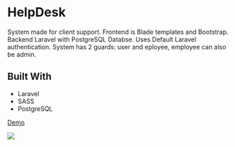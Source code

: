 # HelpDesk

System made for client support. Frontend is Blade templates and Bootstrap. Backend Laravel with PostgreSQL Databse. Uses Default Laravel authentication. System has 2 guards: user and eployee, employee can also be admin.

## Built With

* Laravel
* SASS
* PostgreSQL

[Demo](http://help-desk-test.herokuapp.com/)

<img src="https://i.postimg.cc/j2JqjLFp/helpdesk.png">
